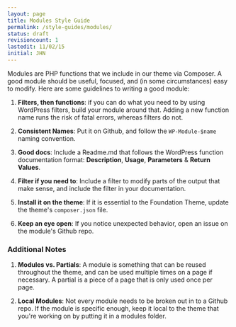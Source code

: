 ```yaml
---
layout: page
title: Modules Style Guide
permalink: /style-guides/modules/
status: draft
revisioncount: 1
lastedit: 11/02/15
initial: JHN
---
```


Modules are PHP functions that we include in our theme via Composer. A good module should be useful, focused, and (in some circumstances) easy to modify. Here are some guidelines to writing a good module:

1. **Filters, then functions**: if you can do what you need to by using WordPress filters, build your module around that. Adding a new function name runs the risk of fatal errors, whereas filters do not.

2. **Consistent Names**: Put it on Github, and follow the `WP-Module-$name` naming convention.

3. **Good docs**: Include a Readme.md that follows the WordPress function documentation format: **Description**, **Usage**, **Parameters** & **Return Values**.

4. **Filter if you need to**: Include a filter to modify parts of the output that make sense, and include the filter in your documentation.

5. **Install it on the theme**: If it is essential to the Foundation Theme, update the theme's `composer.json` file.

6. **Keep an eye open**: If you notice unexpected behavior, open an issue on the module's Github repo.


### Additional Notes

1. **Modules vs. Partials**: A module is something that can be reused throughout the theme, and can be used multiple times on a page if necessary. A partial is a piece of a page that is only used once per page.

2. **Local Modules**: Not every module needs to be broken out in to a Github repo. If the module is specific enough, keep it local to the theme that you're working on by putting it in a modules folder.